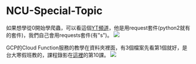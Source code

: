 # NCU-Special-Topic

如果想學從0開始學爬蟲，可以看這個[YT頻道](https://youtu.be/9Z9xKWfNo7k)，他是用request套件(python2就有的套件)，我們自己會用requests套件(有"s")。
![](https://i.imgur.com/Lt72Jp8.png)

GCP的Cloud Function服務的教學在資料夾裡面，有3個檔案先看第1個就好，是台大寒假班教的，課程錄影在[這裡](https://www.youtube.com/playlist?list=PLvkkPQgXoFJCGvSXqgNWRPquwHQwrGnqv)的第10課。
![](https://i.imgur.com/BcAFvbE.png)

